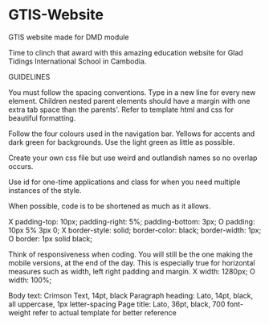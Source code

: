 # GTIS-Website
GTIS website made for DMD module

Time to clinch that award with this amazing education website for Glad Tidings International School in Cambodia.

GUIDELINES

You must follow the spacing conventions.
Type in a new line for every new element.
Children nested parent elements should have a margin with one extra tab space than the parents'.
Refer to template html and css for beautiful formatting.

Follow the four colours used in the navigation bar. Yellows for accents and dark green for backgrounds. Use the light green as little as possible.

Create your own css file but use weird and outlandish names so no overlap occurs.

Use id for one-time applications and class for when you need multiple instances of the style.

When possible, code is to be shortened as much as it allows.

X padding-top: 10px; padding-right: 5%; padding-bottom: 3px;
O padding: 10px 5% 3px 0;
X border-style: solid; border-color: black; border-width: 1px;
O border: 1px solid black;

Think of responsiveness when coding. You will still be the one making the mobile versions, at the end of the day. This is especially true for horizontal measures such as width, left right padding and margin.
X width: 1280px;
O width: 100%;

Body text: Crimson Text, 14pt, black
Paragraph heading: Lato, 14pt, black, all uppercase, 1px letter-spacing
Page title: Lato, 36pt, black, 700 font-weight
refer to actual template for better reference
